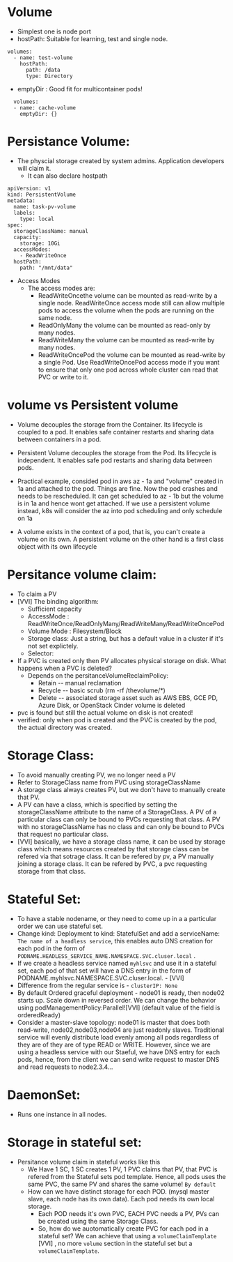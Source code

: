# Volume
- Simplest one is node port
- hostPath: Suitable for learning, test and single node.
```
volumes:
  - name: test-volume
    hostPath:
      path: /data
      type: Directory
```
- emptyDir : Good fit for multicontainer pods!
```
  volumes:
  - name: cache-volume
    emptyDir: {}
```

# Persistance Volume:
- The physcial storage created by system admins. Application developers will claim it. 
    - It can also declare hostpath
```
apiVersion: v1
kind: PersistentVolume
metadata:
  name: task-pv-volume
  labels:
    type: local
spec:
  storageClassName: manual
  capacity:
    storage: 10Gi
  accessModes:
    - ReadWriteOnce
  hostPath:
    path: "/mnt/data"
```
- Access Modes
    - The access modes are:
        - ReadWriteOncethe volume can be mounted as read-write by a single node. ReadWriteOnce access mode still can allow multiple pods to access the volume when the pods are running on the same node.
        - ReadOnlyMany
        the volume can be mounted as read-only by many nodes.
        - ReadWriteMany
        the volume can be mounted as read-write by many nodes.
        - ReadWriteOncePod
        the volume can be mounted as read-write by a single Pod. Use ReadWriteOncePod access mode if you want to ensure that only one pod across whole cluster can read that PVC or write to it. 
# volume vs Persistent volume
- Volume decouples the storage from the Container. Its lifecycle is coupled to a pod. It enables safe container restarts and sharing data between containers in a pod.

- Persistent Volume decouples the storage from the Pod. Its lifecycle is independent. It enables safe pod restarts and sharing data between pods.

- Practical example, consided pod in aws az - 1a and "volume" created in 1a and attached to the pod. Things are fine. Now the pod crashes and needs to be rescheduled. It can get scheduled to az - 1b but the volume is in 1a and hence wont get attached. If we use a persistent volume instead, k8s will consider the az into pod scheduling and only schedule on 1a

- A volume exists in the context of a pod, that is, you can't create a volume on its own. A persistent volume on the other hand is a first class object with its own lifecycle

# Persitance volume claim:
- To claim a PV
- [VVI] The binding algorithm:
    - Sufficient capacity
    - AccessMode : ReadWriteOnce/ReadOnlyMany/ReadWriteMany/ReadWriteOncePod
    - Volume Mode : Filesystem/Block
    - Storage class: Just a string, but has a default value in a cluster if it's not set explictely.
    - Selector:
-  If a PVC is created only then PV allocates physical storage on disk. What happens when a PVC is deleted? 
    - Depends on the persitanceVolumeReclaimPolicy: 
        - Retain -- manual reclamation
        - Recycle -- basic scrub (rm -rf /thevolume/*)
        - Delete -- associated storage asset such as AWS EBS, GCE PD, Azure Disk, or OpenStack Cinder volume is deleted
- pvc is found but still the actual volume on disk is not created!
- verified: only when pod is created and the PVC is created by the pod, the actual directory was created.

# Storage Class:
- To avoid manually creating PV, we no longer need a PV
- Refer to StorageClass name from PVC using storageClassName
- A storage class always creates PV, but we don't have to manually create that PV.
- A PV can have a class, which is specified by setting the storageClassName attribute to the name of a StorageClass. A PV of a particular class can only be bound to PVCs requesting that class. A PV with no storageClassName has no class and can only be bound to PVCs that request no particular class.
- [VVI] basically, we have a storage class name, it can be used by storage class which means resources created by that storage class can be refered via that sotrage class. It can be refered by pv, a PV manually joining a storage class. It can be refered by PVC, a pvc requesting storage from that class.

# Stateful Set:
- To have a stable nodename, or they need to come up in a a particular order we can use stateful set.
- Change kind: Deployment to kind: StatefulSet and add a serviceName: `The name of a headless service`, this enables auto DNS creation for each pod in the form of `PODNAME.HEADLESS_SERVICE_NAME.NAMESPACE.SVC.cluser.local` . 
- If we create a headless service named `myhlsvc` and use it in a stateful set, each pod of that set will have a DNS entry in the form of PODNAME.myhlsvc.NAMESPACE.SVC.cluser.local. - [VVI] 
- Difference from the regular service is - `clusterIP: None`
- By default Ordered graceful deployment - node01 is ready, then node02 starts up. Scale down in reversed order. We can change the behavior using podManagementPolicy:Parallel![VVI] (default value of the field is orderedReady)
- Consider a master-slave topology: node01 is master that does both read-write, node02,node03,node04 are just readonly slaves. Traditional service will evenly distribute load evenly among all pods regardless of they are of they are of type READ or WRITE. However, since we are using a headless service with our Staeful, we have DNS entry for each pods, hence, from the client we can send write request to master DNS and read requests to node2.3.4...



# DaemonSet:
- Runs one instance in all nodes.

# Storage in stateful set:
- Persitance volume claim in stateful works like this 
    - We Have 1 SC, 1 SC creates 1 PV, 1 PVC claims that PV, that PVC is refered from the Stateful sets pod template. Hence, all pods uses the same PVC, the same PV and shares the same volume! `By default` 
    - How can we have distinct storage for each POD. (mysql master slave, each node has its own data). Each pod needs its own local storage.
        - Each POD needs it's own PVC, EACH PVC needs a PV, PVs can be created using the same Storage Class.
        - So, how do we auotomatically create PVC for each pod in a stateful set?  We can achieve that using a `volumeClaimTemplate` [VVI] , no more `volume` section in the stateful set but a `volumeClaimTemplate`.